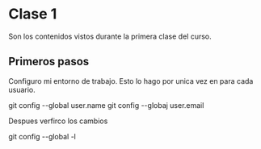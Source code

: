 # Clase 1

Son los contenidos vistos durante la primera clase del curso.

## Primeros pasos

Configuro mi entorno de trabajo. Esto lo hago por unica vez en para cada usuario.

git config --global user.name <myUserNameFromGithub>
git config --globaj user.email <myEmailGithub>

Despues verfirco los cambios

git config --global -l
